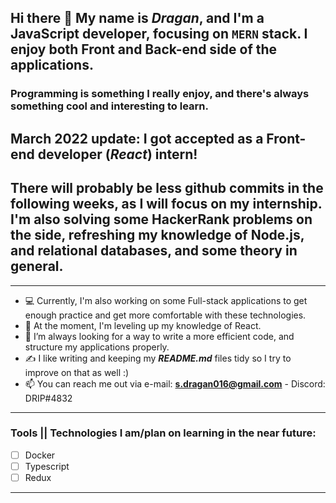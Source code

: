 ## Hi there 👋 My name is ***Dragan***, and I'm a JavaScript developer, focusing on `MERN` stack. I enjoy both Front and Back-end side of the applications. 
### Programming is something I really enjoy, and there's always something cool and interesting to learn. 
## **March 2022 update: I got accepted as a Front-end developer (_React_) intern!**
## There will probably be less github commits in the following weeks, as I will focus on my internship. I'm also solving some HackerRank problems on the side, refreshing my knowledge of Node.js, and relational databases, and some theory in general. 
___
- 💻 Currently, I'm also working on some Full-stack applications to get enough practice and get more comfortable with these technologies.
- 🌱 At the moment, I'm leveling up my knowledge of React. 
- 🤔 I’m always looking for a way to write a more efficient code, and structure my applications properly.
- ✍️ I like writing and keeping my **_README.md_** files tidy so I try to improve on that as well :)
- 📫 You can reach me out via e-mail: **s.dragan016@gmail.com** - Discord: DRIP#4832
___
### Tools || Technologies I am/plan on learning in the near future:

- [ ] Docker
- [ ] Typescript
- [ ] Redux
___
